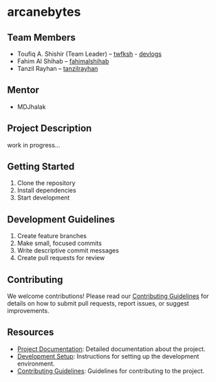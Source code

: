 # arcanebytes

## Team Members

- Toufiq A. Shishir (Team Leader) – [twfksh](https://github.com/twfksh) - [devlogs](https://toufiqshishir.notion.site/Toufiqs-Devlogs-1b59dc415b3f80188bd0dc5f78a087a7?pvs=4)
- Fahim Al Shihab – [fahimalshihab](https://github.com/fahimalshihab)
- Tanzil Rayhan – [tanzilrayhan](https://github.com/TanzilRayhan)

## Mentor

- MDJhalak

## Project Description

work in progress...

## Getting Started

1. Clone the repository
2. Install dependencies
3. Start development

## Development Guidelines

1. Create feature branches
2. Make small, focused commits
3. Write descriptive commit messages
4. Create pull requests for review

## Contributing

We welcome contributions! Please read our [Contributing Guidelines](CONTRIBUTING.md) for details on how to submit pull requests, report issues, or suggest improvements.

## Resources

- [Project Documentation](docs/): Detailed documentation about the project.
- [Development Setup](docs/setup.md): Instructions for setting up the development environment.
- [Contributing Guidelines](CONTRIBUTING.md): Guidelines for contributing to the project.
